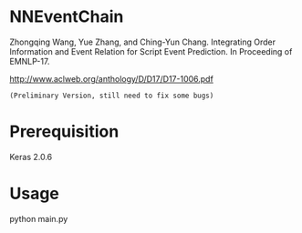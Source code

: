NNEventChain
=====
Zhongqing Wang, Yue Zhang, and Ching-Yun Chang. Integrating Order Information and Event Relation for Script Event Prediction. In Proceeding of EMNLP-17.

http://www.aclweb.org/anthology/D/D17/D17-1006.pdf

`(Preliminary Version, still need to fix some bugs)`

Prerequisition
=====
Keras 2.0.6

Usage
=====
python main.py